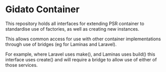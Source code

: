 # Gidato Container

This repository holds all interfaces for extending PSR container to standardise use of factories, as well as creating new instances.

This allows common access for use with other container implementations through use of bridges (eg for Laminas and Laravel).

For example, where Laravel uses make(), and Laminas uses build() this interface uses create() and will require a bridge to allow use of either of those services.
